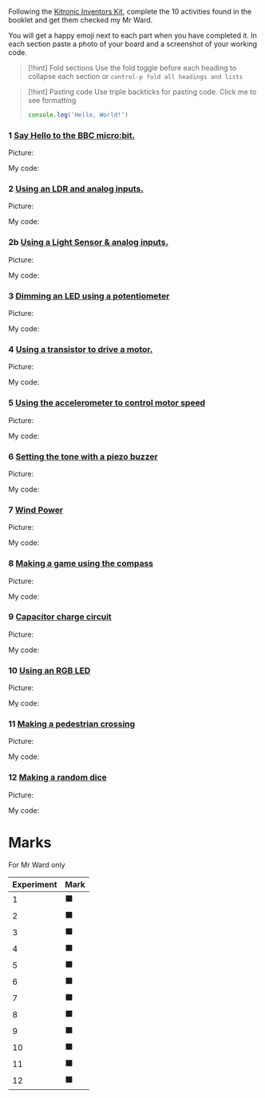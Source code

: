 Following the [Kitronic Inventors Kit](https://kitronik.co.uk/blogs/resources/kitronik-inventors-kit-resources), complete the 10 activities found in the booklet and get them checked my Mr Ward.

You will get a happy emoji next to each part when you have completed it. In each section paste a photo of your board and a screenshot of your working code.

>[!hint] Fold sections
> Use the fold toggle before each heading to collapse each section or `control-p fold all headings and lists`
> 

> [!hint] Pasting code 
> Use triple backticks for pasting code. 
> Click me to see formatting 
> ```JavaScript
> console.log('Hello, World!')
> ```


### 1 [Say Hello to the BBC micro:bit.](https://kitronik.co.uk/blogs/resources/inventors-kit-experiment-1-help)

Picture:

My code:

### 2 [Using an LDR and analog inputs.](https://kitronik.co.uk/blogs/resources/experiment-2-using-an-ldr-analog-inputs/)

Picture:

My code:


### 2b [Using a Light Sensor & analog inputs.](https://kitronik.co.uk/blogs/resources/microbit-ex-2-using-light-sensor-and-analog-inputs/)

Picture:

My code:

### 3 [Dimming an LED using a potentiometer](https://kitronik.co.uk/blogs/resources/inventors-kit-experiment-3-further-help)

Picture:

My code:

### 4  [Using a transistor to drive a motor.](https://kitronik.co.uk/blogs/resources/experiment-4-using-a-transistor-to-drive-a-motor/)

Picture:

My code:

### 5 [Using the accelerometer to control motor speed](https://kitronik.co.uk/blogs/resources/inventors-kit-experiment-5-further-help)

Picture:

My code:

### 6 [Setting the tone with a piezo buzzer](https://kitronik.co.uk/blogs/resources/inventors-kit-experiment-6-help)

Picture:

My code:

### 7 [Wind Power](https://kitronik.co.uk/blogs/resources/experiment-7-wind-power)

Picture:

My code:


### 8 [Making a game using the compass](https://kitronik.co.uk/blogs/resources/inventors-kit-experiment-8-further-help)

Picture:

My code:

### 9 [Capacitor charge circuit](https://kitronik.co.uk/blogs/resources/inventors-kit-experiment-9-help)

Picture:

My code:

### 10 [Using an RGB LED](https://kitronik.co.uk/blogs/resources/inventors-kit-experiment-10-help)

Picture:

My code:

### 11  [Making a pedestrian crossing](https://kitronik.co.uk/blogs/resources/inventors-kit-experiment-11)

Picture:

My code:


### 12  [Making a random dice](https://kitronik.co.uk/blogs/resources/inventors-kit-experiment-12)

Picture:

My code:

# Marks
For Mr Ward only

| Experiment | Mark |
| ---------- | ---- |
| 1          | ⬛   |
| 2          | ⬛   |
| 3          | ⬛   |
| 4          | ⬛   |
| 5          | ⬛   |
| 6          | ⬛   |
| 7          | ⬛   |
| 8          | ⬛   |
| 9          | ⬛   |
| 10         | ⬛   |
| 11         | ⬛   |
| 12         | ⬛   |
